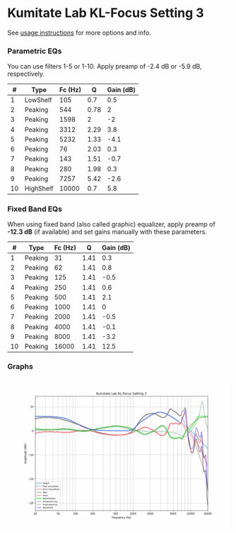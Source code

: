 # Kumitate Lab KL-Focus Setting 3
See [usage instructions](https://github.com/jaakkopasanen/AutoEq#usage) for more options and info.

### Parametric EQs
You can use filters 1-5 or 1-10. Apply preamp of -2.4 dB or -5.9 dB, respectively.

|   # | Type      |   Fc (Hz) |    Q |   Gain (dB) |
|-----|-----------|-----------|------|-------------|
|   1 | LowShelf  |       105 | 0.7  |         0.5 |
|   2 | Peaking   |       544 | 0.78 |         2   |
|   3 | Peaking   |      1598 | 2    |        -2   |
|   4 | Peaking   |      3312 | 2.29 |         3.8 |
|   5 | Peaking   |      5232 | 1.33 |        -4.1 |
|   6 | Peaking   |        76 | 2.03 |         0.3 |
|   7 | Peaking   |       143 | 1.51 |        -0.7 |
|   8 | Peaking   |       280 | 1.98 |         0.3 |
|   9 | Peaking   |      7257 | 5.42 |        -2.6 |
|  10 | HighShelf |     10000 | 0.7  |         5.8 |

### Fixed Band EQs
When using fixed band (also called graphic) equalizer, apply preamp of **-12.3 dB** (if available) and set gains manually with these parameters.

|   # | Type    |   Fc (Hz) |    Q |   Gain (dB) |
|-----|---------|-----------|------|-------------|
|   1 | Peaking |        31 | 1.41 |         0.3 |
|   2 | Peaking |        62 | 1.41 |         0.8 |
|   3 | Peaking |       125 | 1.41 |        -0.5 |
|   4 | Peaking |       250 | 1.41 |         0.6 |
|   5 | Peaking |       500 | 1.41 |         2.1 |
|   6 | Peaking |      1000 | 1.41 |         0   |
|   7 | Peaking |      2000 | 1.41 |        -0.5 |
|   8 | Peaking |      4000 | 1.41 |        -0.1 |
|   9 | Peaking |      8000 | 1.41 |        -3.2 |
|  10 | Peaking |     16000 | 1.41 |        12.5 |

### Graphs
![](./Kumitate%20Lab%20KL-Focus%20Setting%203.png)
